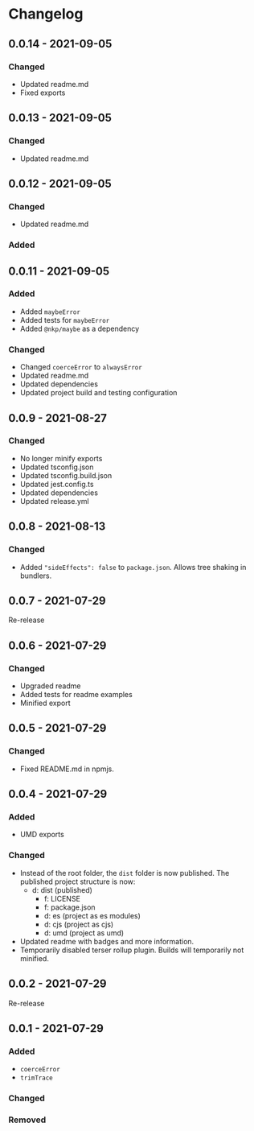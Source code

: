 # Changelog

## 0.0.14 - 2021-09-05

### Changed

- Updated readme.md
- Fixed exports

## 0.0.13 - 2021-09-05

### Changed

- Updated readme.md

## 0.0.12 - 2021-09-05

### Changed

- Updated readme.md

### Added

## 0.0.11 - 2021-09-05

### Added

- Added `maybeError`
- Added tests for `maybeError`
- Added `@nkp/maybe` as a dependency

### Changed

- Changed `coerceError` to `alwaysError`
- Updated readme.md
- Updated dependencies
- Updated project build and testing configuration

## 0.0.9 - 2021-08-27

### Changed

- No longer minify exports
- Updated tsconfig.json
- Updated tsconfig.build.json
- Updated jest.config.ts
- Updated dependencies
- Updated release.yml

## 0.0.8 - 2021-08-13

### Changed

- Added `"sideEffects": false` to `package.json`. Allows tree shaking in bundlers.

## 0.0.7 - 2021-07-29

Re-release

## 0.0.6 - 2021-07-29

### Changed

- Upgraded readme
- Added tests for readme examples
- Minified export

## 0.0.5 - 2021-07-29

### Changed

- Fixed README.md in npmjs.

## 0.0.4 - 2021-07-29

### Added

- UMD exports

### Changed

- Instead of the root folder, the `dist` folder is now published. The published project structure is now:
  - d: dist (published)
    - f: LICENSE
    - f: package.json
    - d: es (project as es modules)
    - d: cjs (project as cjs)
    - d: umd (project as umd)
- Updated readme with badges and more information.
- Temporarily disabled terser rollup plugin. Builds will temporarily not minified.

## 0.0.2 - 2021-07-29

Re-release

## 0.0.1 - 2021-07-29

### Added

- `coerceError`
- `trimTrace`

### Changed

### Removed
